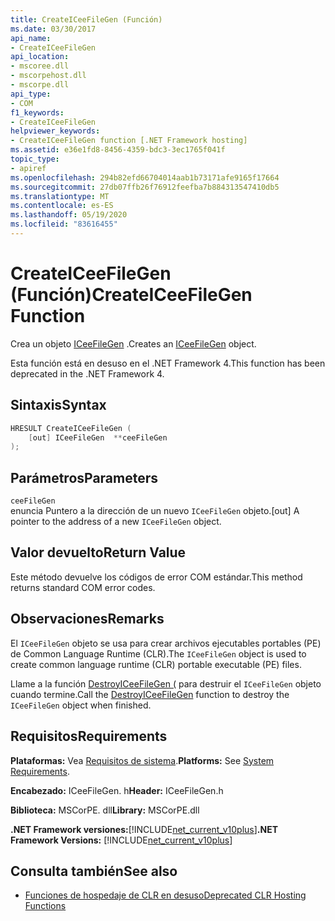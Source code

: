 ```yaml
---
title: CreateICeeFileGen (Función)
ms.date: 03/30/2017
api_name:
- CreateICeeFileGen
api_location:
- mscoree.dll
- mscorpehost.dll
- mscorpe.dll
api_type:
- COM
f1_keywords:
- CreateICeeFileGen
helpviewer_keywords:
- CreateICeeFileGen function [.NET Framework hosting]
ms.assetid: e36e1fd8-8456-4359-bdc3-3ec1765f041f
topic_type:
- apiref
ms.openlocfilehash: 294b82efd66704014aab1b73171afe9165f17664
ms.sourcegitcommit: 27db07ffb26f76912feefba7b884313547410db5
ms.translationtype: MT
ms.contentlocale: es-ES
ms.lasthandoff: 05/19/2020
ms.locfileid: "83616455"
---
```

# <a name="createiceefilegen-function"></a><span data-ttu-id="80d95-102">CreateICeeFileGen (Función)</span><span class="sxs-lookup"><span data-stu-id="80d95-102">CreateICeeFileGen Function</span></span>
<span data-ttu-id="80d95-103">Crea un objeto [ICeeFileGen](iceefilegen-class.md) .</span><span class="sxs-lookup"><span data-stu-id="80d95-103">Creates an [ICeeFileGen](iceefilegen-class.md) object.</span></span>  
  
 <span data-ttu-id="80d95-104">Esta función está en desuso en el .NET Framework 4.</span><span class="sxs-lookup"><span data-stu-id="80d95-104">This function has been deprecated in the .NET Framework 4.</span></span>  
  
## <a name="syntax"></a><span data-ttu-id="80d95-105">Sintaxis</span><span class="sxs-lookup"><span data-stu-id="80d95-105">Syntax</span></span>  
  
```cpp  
HRESULT CreateICeeFileGen (  
    [out] ICeeFileGen  **ceeFileGen  
);  
```  
  
## <a name="parameters"></a><span data-ttu-id="80d95-106">Parámetros</span><span class="sxs-lookup"><span data-stu-id="80d95-106">Parameters</span></span>  
 `ceeFileGen`  
 <span data-ttu-id="80d95-107">enuncia Puntero a la dirección de un nuevo `ICeeFileGen` objeto.</span><span class="sxs-lookup"><span data-stu-id="80d95-107">[out] A pointer to the address of a new `ICeeFileGen` object.</span></span>  
  
## <a name="return-value"></a><span data-ttu-id="80d95-108">Valor devuelto</span><span class="sxs-lookup"><span data-stu-id="80d95-108">Return Value</span></span>  
 <span data-ttu-id="80d95-109">Este método devuelve los códigos de error COM estándar.</span><span class="sxs-lookup"><span data-stu-id="80d95-109">This method returns standard COM error codes.</span></span>  
  
## <a name="remarks"></a><span data-ttu-id="80d95-110">Observaciones</span><span class="sxs-lookup"><span data-stu-id="80d95-110">Remarks</span></span>  
 <span data-ttu-id="80d95-111">El `ICeeFileGen` objeto se usa para crear archivos ejecutables portables (PE) de Common Language Runtime (CLR).</span><span class="sxs-lookup"><span data-stu-id="80d95-111">The `ICeeFileGen` object is used to create common language runtime (CLR) portable executable (PE) files.</span></span>  
  
 <span data-ttu-id="80d95-112">Llame a la función [DestroyICeeFileGen (](destroyiceefilegen-function.md) para destruir el `ICeeFileGen` objeto cuando termine.</span><span class="sxs-lookup"><span data-stu-id="80d95-112">Call the [DestroyICeeFileGen](destroyiceefilegen-function.md) function to destroy the `ICeeFileGen` object when finished.</span></span>  
  
## <a name="requirements"></a><span data-ttu-id="80d95-113">Requisitos</span><span class="sxs-lookup"><span data-stu-id="80d95-113">Requirements</span></span>  
 <span data-ttu-id="80d95-114">**Plataformas:** Vea [Requisitos de sistema](../../get-started/system-requirements.md).</span><span class="sxs-lookup"><span data-stu-id="80d95-114">**Platforms:** See [System Requirements](../../get-started/system-requirements.md).</span></span>  
  
 <span data-ttu-id="80d95-115">**Encabezado:** ICeeFileGen. h</span><span class="sxs-lookup"><span data-stu-id="80d95-115">**Header:** ICeeFileGen.h</span></span>  
  
 <span data-ttu-id="80d95-116">**Biblioteca:** MSCorPE. dll</span><span class="sxs-lookup"><span data-stu-id="80d95-116">**Library:** MSCorPE.dll</span></span>  
  
 <span data-ttu-id="80d95-117">**.NET Framework versiones:**[!INCLUDE[net_current_v10plus](../../../../includes/net-current-v10plus-md.md)]</span><span class="sxs-lookup"><span data-stu-id="80d95-117">**.NET Framework Versions:** [!INCLUDE[net_current_v10plus](../../../../includes/net-current-v10plus-md.md)]</span></span>  
  
## <a name="see-also"></a><span data-ttu-id="80d95-118">Consulta también</span><span class="sxs-lookup"><span data-stu-id="80d95-118">See also</span></span>

- [<span data-ttu-id="80d95-119">Funciones de hospedaje de CLR en desuso</span><span class="sxs-lookup"><span data-stu-id="80d95-119">Deprecated CLR Hosting Functions</span></span>](deprecated-clr-hosting-functions.md)
